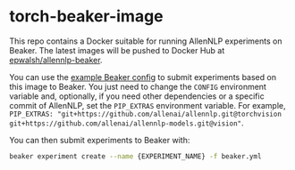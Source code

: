 # torch-beaker-image

This repo contains a Docker suitable for running AllenNLP experiments on Beaker.
The latest images will be pushed to Docker Hub at [epwalsh/allennlp-beaker](https://hub.docker.com/repository/docker/epwalsh/allennlp-beaker).

You can use the [example Beaker config](./beaker.yml) to submit experiments based on this image to Beaker. You just need to change the `CONFIG`
environment variable and, optionally, if you need other dependencies or a specific commit of AllenNLP, set the `PIP_EXTRAS` environment variable.
For example, `PIP_EXTRAS: "git+https://github.com/allenai/allennlp.git@torchvision git+https://github.com/allenai/allennlp-models.git@vision"`.

You can then submit experiments to Beaker with:

```bash
beaker experiment create --name {EXPERIMENT_NAME} -f beaker.yml
```
